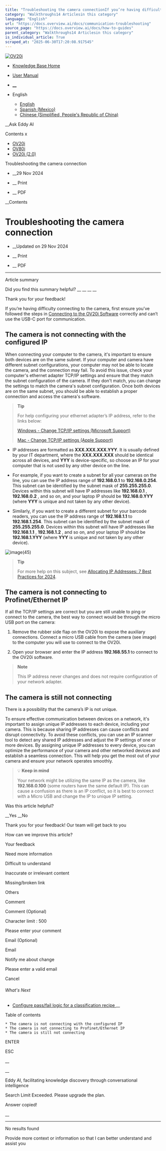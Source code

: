 ```yaml
---
title: "Troubleshooting the camera connectionIf you’re having difficulty connecting to the camera, first ensure you’ve followed the steps in Connecting to the OV20i Software correctly and can’t use the USB-C port for communication. The camera is not connecting with the configured IP When c..."
category: "Walkthroughs14 Articlesin this category"
language: "English"
url: "https://docs.overview.ai/docs/communication-troubleshooting"
source_page: "https://docs.overview.ai/docs/how-to-guides"
parent_category: "Walkthroughs14 Articlesin this category"
is_individual_article: True
scraped_at: "2025-06-30T17:20:08.917545"
---
```


[ ![OV20i](https://cdn.document360.io/logo/863daf20-40fe-49e9-9c91-e3c6cfba55d1/2e22ebf07a24460d8065cff0cb46d3d4-OverviewLogo.png) ](https://www.overview.ai)

  * [Knowledge Base Home](https://docs.overview.ai)
  * [User Manual](https://docs.overview.ai/docs)



  * [ __](/v1/en)
  * English

    * [ English ](/docs/en/communication-troubleshooting "en")
    * [ Spanish \(Mexico\) ](/docs/es-mx/communication-troubleshooting "es-mx")
    * [ Chinese \(Simplified, People's Republic of China\) ](/docs/zh-cn/communication-troubleshooting "zh-cn")




__Ask Eddy AI

Contents x

  * [ OV20i  ](start-here)
  * [ OV80i  ](start-here-1)
  * [ OV20i \(2.0\)  ](faq)



Troubleshooting the camera connection

  *  __29 Nov 2024



  *  __ Print

  *  __ PDF




 __Contents

# Troubleshooting the camera connection

  *  __Updated on 29 Nov 2024



  *  __ Print

  * __ PDF




* * *

Article summary

Did you find this summary helpful?  __ __ __ __

Thank you for your feedback\!

If you’re having difficulty connecting to the camera, first ensure you’ve followed the steps in [Connecting to the OV20i Software](https://docs.overview.ai/v1/docs/electrical-and-communication#connecting-to-the-ov20i-software) correctly and can’t use the USB-C port for communication.

## The camera is not connecting with the configured IP

When connecting your computer to the camera, it's important to ensure both devices are on the same subnet. If your computer and camera have different subnet configurations, your computer may not be able to locate the camera, and the connection may fail. To avoid this issue, check your computer's ethernet adapter TCP/IP settings and ensure that they match the subnet configuration of the camera. If they don't match, you can change the settings to match the camera's subnet configuration. Once both devices are on the same subnet, you should be able to establish a proper connection and access the camera's software.  


> **Tip**
> 
> For help configuring your ethernet adapter’s IP address, refer to the links below:
> 
> [Windows - Change TCP/IP settings \(Microsoft Support\)](https://support.microsoft.com/en-us/windows/change-tcp-ip-settings-bd0a07af-15f5-cd6a-363f-ca2b6f391ace)
> 
> [Mac - Change TCP/IP settings \(Apple Support\)](https://support.apple.com/guide/mac-help/change-tcpip-settings-on-mac-mh14129/mac)

  * IP addresses are formatted as **XXX.XXX.XXX.YYY**. It is usually defined by your IT department, where the **XXX.XXX.XXX** should be identical across all devices, and **YYY** is device-specific, so choose an IP for your computer that is not used by any other device on the line.

  * For example, if you want to create a subnet for all your cameras on the line, you can use the IP address range of **192.168.0.1** to **192.168.0.254**. This subnet can be identified by the subnet mask of **255.255.255.0**. Devices within this subnet will have IP addresses like **192.168.0.1** , **192.168.0.2** , and so on, and your laptop IP should be **192.168.0.YYY** \(where **YYY** is unique and not taken by any other device\).

  * Similarly, if you want to create a different subnet for your barcode readers, you can use the IP address range of **192.168.1.1** to **192.168.1.254**. This subnet can be identified by the subnet mask of **255.255.255.0**. Devices within this subnet will have IP addresses like **192.168.1.1** , **192.168.1.2** , and so on, and your laptop IP should be **192.168.1.YYY** \(where **YYY** is unique and not taken by any other device\).  
  
![image\(45\)](https://cdn.document360.io/863daf20-40fe-49e9-9c91-e3c6cfba55d1/Images/Documentation/image\(45\).png)  


> **Tip**
> 
> For more help on this subject, see [Allocating IP Addresses: 7 Best Practices for 2024](https://www.redswitches.com/blog/ip-address/#:~:text=Best%20practices%20for%20IP%20address,%2C%20Public%20IP%20addresses%2C%20etc.).




## The camera is not connecting to Profinet/Ethernet IP

If all the TCP/IP settings are correct but you are still unable to ping or connect to the camera, the best way to connect would be through the micro USB port on the camera:

  1. Remove the rubber side flap on the OV20i to expose the auxiliary connections. Connect a micro USB cable from the camera \(see image\) to the computer you will use to connect to the OV20i.

  2. Open your browser and enter the IP address **192.168.55.1** to connect to the OV20i software.  


> **Note**
> 
> This IP address never changes and does not require configuration of your network adapter.




## The camera is still not connecting

There is a possibility that the camera’s IP is not unique.

To ensure effective communication between devices on a network, it's important to assign unique IP addresses to each device, including your camera. This is because sharing IP addresses can cause conflicts and disrupt connectivity. To avoid these conflicts, you can use an IP scanner tool to detect any shared IP addresses and adjust the IP settings of one or more devices. By assigning unique IP addresses to every device, you can optimize the performance of your camera and other networked devices and establish a seamless connection. This will help you get the most out of your camera and ensure your network operates smoothly.  


> 💡 **Keep in mind**
> 
> Your network might be utilizing the same IP as the camera, like **192.168.0.100** \(some routers have the same default IP\). This can cause a confusion as there is an IP conflict, so it is best to connect with a Micro USB and change the IP to unique IP setting.

Was this article helpful?

__Yes __No

Thank you for your feedback\! Our team will get back to you

How can we improve this article?

Your feedback

Need more information

Difficult to understand

Inaccurate or irrelevant content

Missing/broken link

Others

Comment

Comment \(Optional\)

Character limit : 500

Please enter your comment

Email \(Optional\)

Email

Notify me about change  


Please enter a valid email

Cancel

###### What's Next

  * [ Configure pass/fail logic for a classification recipe ](/docs/create-a-classifier-node-red-logic-2) __



Table of contents

    * The camera is not connecting with the configured IP 
    * The camera is not connecting to Profinet/Ethernet IP 
    * The camera is still not connecting 



ENTER

ESC

 __

__

Eddy AI, facilitating knowledge discovery through conversational intelligence

Search Limit Exceeded. Please upgrade the plan.

Answer copied\!

__

__ __

No results found

Provide more context or information so that I can better understand and assist you
